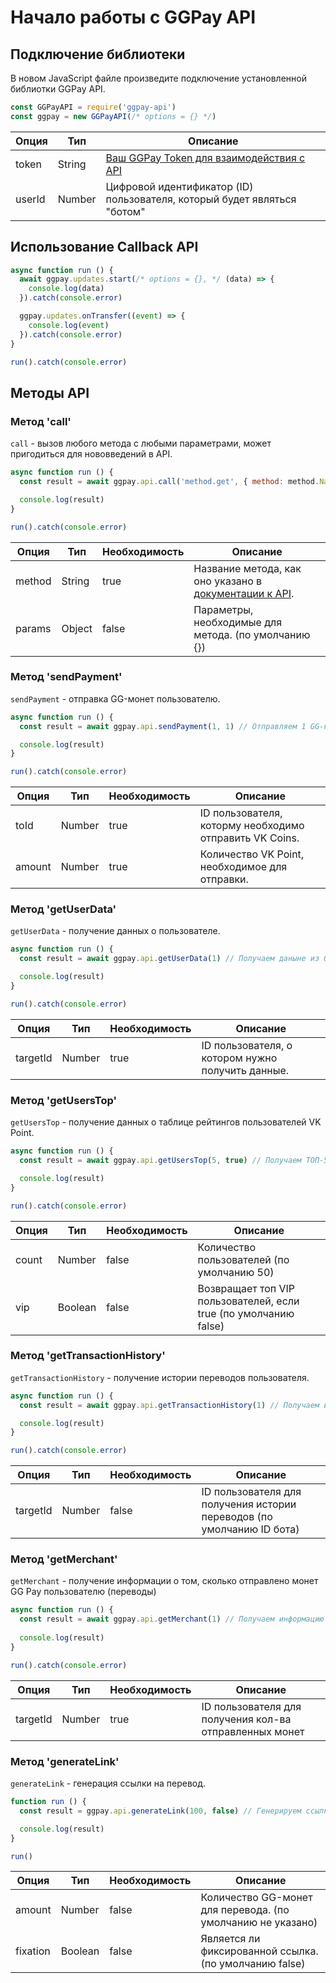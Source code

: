 # Начало работы с GGPay API

## Подключение библиотеки

В новом JavaScript файле произведите подключение установленной библиотки GGPay API.

```js
const GGPayAPI = require('ggpay-api')
const ggpay = new GGPayAPI(/* options = {} */)
```

|Опция |Тип   |Описание                                                                                  |
|-     |-     |-                                                                                         |
|token |String|[Ваш GGPay Token для взаимодействия с API](https://saind.ru/api/method/token.php)|
|userId|Number|Цифровой идентификатор (ID) пользователя, который будет являться "ботом"                  |

## Использование Callback API

```js
async function run () {
  await ggpay.updates.start(/* options = {}, */ (data) => {
    console.log(data)
  }).catch(console.error)

  ggpay.updates.onTransfer((event) => {
    console.log(event)
  }).catch(console.error)
}

run().catch(console.error)

```

## Методы API

### Метод 'call'

`call` - вызов любого метода с любыми параметрами, может пригодиться для нововведений в API.

```js
async function run () {
  const result = await ggpay.api.call('method.get', { method: method.Name, data: '123123' })

  console.log(result)
}

run().catch(console.error)
```

|Опция |Тип   |Необходимость |Описание                                                                                             |
|-     |-     |-             |-                                                                                                    |
|method|String|true          |Название метода, как оно указано в [документации к API](https://vk.com/@vposter-metody-api-vk-point).|
|params|Object|false         |Параметры, необходимые для метода. (по умолчанию {})                                                 |

### Метод 'sendPayment'

`sendPayment` - отправка GG-монет пользователю.

```js
async function run () {
  const result = await ggpay.api.sendPayment(1, 1) // Отправляем 1 GG-копейку пользователю с @id1 (Павел Дуров).

  console.log(result)
}

run().catch(console.error)
```

|Опция |Тип   |Необходимость |Описание                                               |
|-     |-     |-             |-                                                      |
|toId  |Number|true          |ID пользователя, которму необходимо отправить VK Coins.|
|amount|Number|true          |Количество VK Point, необходимое для отправки.         |

### Метод 'getUserData'

`getUserData` - получение данных о пользователе.

```js
async function run () {
  const result = await ggpay.api.getUserData(1) // Получаем даныне из базы данных GGPay о пользователе с @id1 (Павел Дуров)

  console.log(result)
}

run().catch(console.error)
```

|Опция   |Тип   |Необходимость |Описание                                         |
|-       |-     |-             |-                                                |
|targetId|Number|true          |ID пользователя, о котором нужно получить данные.|

### Метод 'getUsersTop'

`getUsersTop` - получение данных о таблице рейтингов пользователей VK Point.

```js
async function run () {
  const result = await ggpay.api.getUsersTop(5, true) // Получаем ТОП-5 ВИП пользователей

  console.log(result)
}

run().catch(console.error)
```

|Опция |Тип    |Необходимость |Описание                                                        |
|-     |-      |-             |-                                                               |
|count |Number |false         |Количество пользователей (по умолчанию 50)                      |
|vip   |Boolean|false         |Возвращает топ VIP пользователей, если true (по умолчанию false)|

### Метод 'getTransactionHistory'

`getTransactionHistory` - получение истории переводов пользователя.

```js
async function run () {
  const result = await ggpay.api.getTransactionHistory(1) // Получаем историю переводо пользователя с @id1 (Павел Дуров)

  console.log(result)
}

run().catch(console.error)
```

|Опция   |Тип   |Необходимость |Описание                                                              |
|-       |-     |-             |-                                                                     |
|targetId|Number|false         |ID пользователя для получения истории переводов (по умолчанию ID бота)|

### Метод 'getMerchant'

`getMerchant` - получение информации о том, сколько отправлено монет GG Pay пользователю (переводы)

```js
async function run () {
  const result = await ggpay.api.getMerchant(1) // Получаем информацию о том, сколько было переведено GG-монет пользователю с @id1 (Павел Дуров)
  
  console.log(result)
}

run().catch(console.error)
```

|Опция   |Тип   |Необходимость |Описание                                                              |
|-       |-     |-             |-                                                                     |
|targetId|Number|true         |ID пользователя для получения кол-ва отправленных монет|

### Метод 'generateLink'

`generateLink` - генерация ссылки на перевод.

```js
function run () {
  const result = ggpay.api.generateLink(100, false) // Генерируем ссылку для перевода 100 VK Points без фиксации.

  console.log(result)
}

run()
```

|Опция   |Тип    |Необходимость |Описание                                                   |
|-       |-      |-             |-                                                          |
|amount  |Number |false         |Количество GG-монет для перевода. (по умолчанию не указано)|
|fixation|Boolean|false         |Является ли фиксированной ссылка. (по умолчанию false)     |
